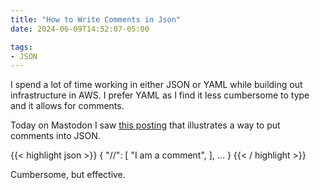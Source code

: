 ```yaml
---
title: "How to Write Comments in Json"
date: 2024-06-09T14:52:07-05:00

tags:
- JSON
---
```

I spend a lot of time working in either JSON or YAML while building out
infrastructure in AWS. I prefer YAML as I find it less cumbersome to type and
it allows for comments.

Today on Mastodon I saw [this
posting](https://mastodon.social/@deech/112575032110299043) that illustrates a
way to put comments into JSON.

{{< highlight json >}}
{
    "//": [
      "I am a comment",
    ],
    ...
}
{{< / highlight >}}

Cumbersome, but effective. 

